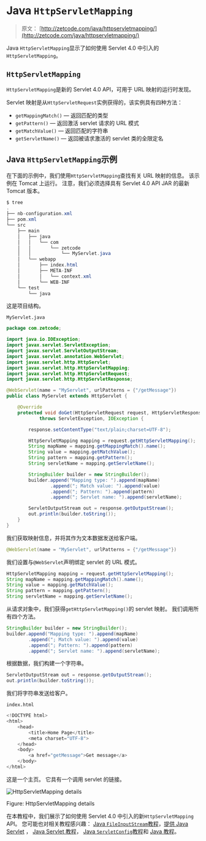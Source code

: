 # Java `HttpServletMapping`

> 原文： [http://zetcode.com/java/httpservletmapping/](http://zetcode.com/java/httpservletmapping/)

Java `HttpServletMapping`显示了如何使用 Servlet 4.0 中引入的`HttpServletMapping`。

## `HttpServletMapping`

`HttpServletMapping`是新的 Servlet 4.0 API，可用于 URL 映射的运行时发现。

Servlet 映射是从`HttpServletRequest`实例获得的，该实例具有四种方法：

*   `getMappingMatch()` — 返回匹配的类型
*   `getPattern()` — 返回激活 servlet 请求的 URL 模式
*   `getMatchValue()` — 返回匹配的字符串
*   `getServletName()` — 返回被请求激活的 servlet 类的全限定名

## Java `HttpServletMapping`示例

在下面的示例中，我们使用`HttpServletMapping`查找有关 URL 映射的信息。 该示例在 Tomcat 上运行。 注意，我们必须选择具有 Servlet 4.0 API JAR 的最新 Tomcat 版本。

```java
$ tree
.
├── nb-configuration.xml
├── pom.xml
└── src
    ├── main
    │   ├── java
    │   │   └── com
    │   │       └── zetcode
    │   │           └── MyServlet.java
    │   └── webapp
    │       ├── index.html
    │       ├── META-INF
    │       │   └── context.xml
    │       └── WEB-INF
    └── test
        └── java

```

这是项目结构。

`MyServlet.java`

```java
package com.zetcode;

import java.io.IOException;
import javax.servlet.ServletException;
import javax.servlet.ServletOutputStream;
import javax.servlet.annotation.WebServlet;
import javax.servlet.http.HttpServlet;
import javax.servlet.http.HttpServletMapping;
import javax.servlet.http.HttpServletRequest;
import javax.servlet.http.HttpServletResponse;

@WebServlet(name = "MyServlet", urlPatterns = {"/getMessage"})
public class MyServlet extends HttpServlet {

    @Override
    protected void doGet(HttpServletRequest request, HttpServletResponse response)
            throws ServletException, IOException {

        response.setContentType("text/plain;charset=UTF-8");

        HttpServletMapping mapping = request.getHttpServletMapping();
        String mapName = mapping.getMappingMatch().name();
        String value = mapping.getMatchValue();
        String pattern = mapping.getPattern();
        String servletName = mapping.getServletName();

        StringBuilder builder = new StringBuilder();
        builder.append("Mapping type: ").append(mapName)
                .append("; Match value: ").append(value)
                .append("; Pattern: ").append(pattern)
                .append("; Servlet name: ").append(servletName);

        ServletOutputStream out = response.getOutputStream();
        out.println(builder.toString());
    }
}

```

我们获取映射信息，并将其作为文本数据发送给客户端。

```java
@WebServlet(name = "MyServlet", urlPatterns = {"/getMessage"})

```

我们设置与`@WebServlet`声明绑定 servlet 的 URL 模式。

```java
HttpServletMapping mapping = request.getHttpServletMapping();
String mapName = mapping.getMappingMatch().name();
String value = mapping.getMatchValue();
String pattern = mapping.getPattern();
String servletName = mapping.getServletName();

```

从请求对象中，我们获得`getHttpServletMapping()`的 servlet 映射。 我们调用所有四个方法。

```java
StringBuilder builder = new StringBuilder();
builder.append("Mapping type: ").append(mapName)
        .append("; Match value: ").append(value)
        .append("; Pattern: ").append(pattern)
        .append("; Servlet name: ").append(servletName);

```

根据数据，我们构建一个字符串。

```java
ServletOutputStream out = response.getOutputStream();
out.println(builder.toString());

```

我们将字符串发送给客户。

`index.html`

```java
<!DOCTYPE html>
<html>
    <head>
        <title>Home Page</title>
        <meta charset="UTF-8">
    </head>
    <body>
        <a href="getMessage">Get message</a>
    </body>
</html>

```

这是一个主页。 它具有一个调用 servlet 的链接。

![HttpServletMapping details](img/9e6fef8d18287911b771315a1e23e7e9.jpg)

Figure: HttpServletMapping details

在本教程中，我们展示了如何使用 Servlet 4.0 中引入的新`HttpServletMapping` API。 您可能也对相关教程感兴趣： [Java `FileInputStream`教程](/java/fileinputstream/)，[提供 Java Servlet](/articles/javaservlettext/) ， [Java Servlet 教程](/articles/javaservlet/)， [Java `ServletConfig`教程](/articles/javaservletconfig/)和 [Java 教程](/lang/java/)。